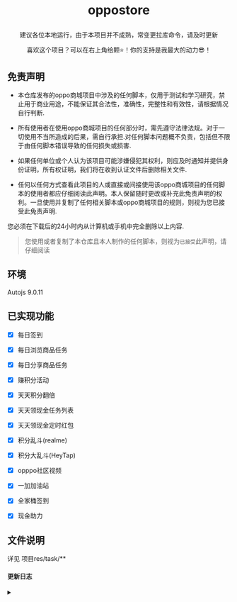# <p align="center">oppostore</p>
<p align="center">建议各位本地运行，由于本项目并不成熟，常变更拉库命令，请及时更新</P>
<p align="center">喜欢这个项目？可以在右上角给颗⭐！你的支持是我最大的动力😎！</P>

## 免责声明
- 本仓库发布的oppo商城项目中涉及的任何脚本，仅用于测试和学习研究，禁止用于商业用途，不能保证其合法性，准确性，完整性和有效性，请根据情况自行判断.

- 所有使用者在使用oppo商城项目的任何部分时，需先遵守法律法规。对于一切使用不当所造成的后果，需自行承担.对任何脚本问题概不负责，包括但不限于由任何脚本错误导致的任何损失或损害.

- 如果任何单位或个人认为该项目可能涉嫌侵犯其权利，则应及时通知并提供身份证明，所有权证明，我们将在收到认证文件后删除相关文件.

- 任何以任何方式查看此项目的人或直接或间接使用该oppo商城项目的任何脚本的使用者都应仔细阅读此声明。本人保留随时更改或补充此免责声明的权利。一旦使用并复制了任何相关脚本或oppo商城项目的规则，则视为您已接受此免责声明.

您必须在下载后的24小时内从计算机或手机中完全删除以上内容.

> 您使用或者复制了本仓库且本人制作的任何脚本，则视为`已接受`此声明，请仔细阅读

## 环境

Autojs 9.0.11

## 已实现功能
* [x] 每日签到
* [x] 每日浏览商品任务
* [x] 每日分享商品任务
* [x] 赚积分活动
* [x] 天天积分翻倍
* [x] 天天领现金任务列表
* [x] 天天领现金定时红包
* [x] 积分乱斗(realme)
* [x] 积分大乱斗(HeyTap)
* [x] opppo社区视频
* [x] 一加加油站
* [x] 全家桶签到
* [x] 现金助力




## 文件说明
详见 项目res/task/**



#### 更新日志
<details>
<summary> </summary>
 
> 证明该项目仍然存活

2021-11-25

</details>
